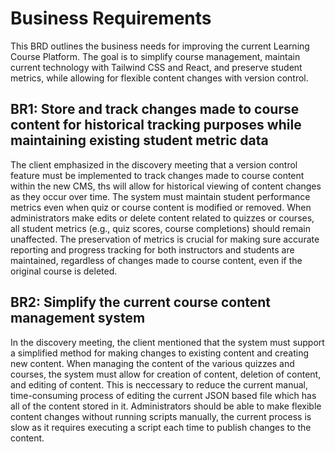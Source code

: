 # Business Requirements

This BRD outlines the business needs for improving the current Learning Course Platform. The goal is to simplify course management, maintain current technology with Tailwind CSS and React, and preserve student metrics, while allowing for flexible content changes with version control.

## BR1: Store and track changes made to course content for historical tracking purposes while maintaining existing student metric data
The client emphasized in the discovery meeting that a version control feature must be implemented to track changes made to course content within the new CMS, ths will allow for historical viewing of content changes as they occur over time. The system must maintain student performance metrics even when quiz or course content is modified or removed. When administrators make edits or delete content related to quizzes or courses, all student metrics (e.g., quiz scores, course completions) should remain unaffected. The preservation of metrics is crucial for making sure accurate reporting and progress tracking for both instructors and students are maintained, regardless of changes made to course content, even if the original course is deleted.

## BR2: Simplify the current course content management system
In the discovery meeting, the client mentioned that the system must support a simplified method for making changes to existing content and creating new content. When managing the content of the various quizzes and courses, the system must allow for creation of content, deletion of content, and editing of content. This is neccessary to reduce the current manual, time-consuming process of editing the current JSON based file which has all of the content stored in it. Administrators should be able to make flexible content changes without running scripts manually, the current process is slow as it requires executing a script each time to publish changes to the content.


